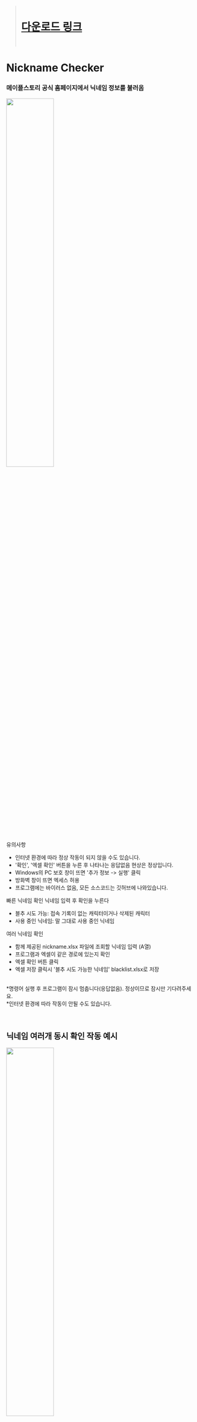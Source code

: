> # <br> [다운로드 링크](https://github.com/memoday/nicknameChecker/releases)<br><br>

# Nickname Checker
### 메이플스토리 공식 홈페이지에서 닉네임 정보를 불러옴

<img src="https://user-images.githubusercontent.com/74040890/198504288-5851ca46-64ff-4c0d-bd06-31144ae90178.png" width="50%" height="50%">

유의사항
- 인터넷 환경에 따라 정상 작동이 되지 않을 수도 있습니다.
- '확인', '엑셀 확인' 버튼을 누른 후 나타나는 응답없음 현상은 정상입니다.
- Windows의 PC 보호 창이 뜨면 '추가 정보 -> 실행' 클릭
- 방화벽 창이 뜨면 엑세스 허용
- 프로그램에는 바이러스 없음, 모든 소스코드는 깃허브에 나와있습니다.

빠른 닉네임 확인
닉네임 입력 후 확인을 누른다
 - 블추 시도 가능: 접속 기록이 없는 캐릭터이거나 삭제된 캐릭터
 - 사용 중인 닉네임: 말 그대로 사용 중인 닉네임

여러 닉네임 확인
 - 함께 제공된 nickname.xlsx 파일에 조회할 닉네임 입력 (A열)
 - 프로그램과 엑셀이 같은 경로에 있는지 확인
 - 엑셀 확인 버튼 클릭
 - 엑셀 저장 클릭시 '블추 시도 가능한 닉네임' blacklist.xlsx로 저장

<br>*명령어 실행 후 프로그램이 잠시 멈춥니다(응답없음). 정상이므로 잠시만 기다려주세요.
<br>*인터넷 환경에 따라 작동이 안될 수도 있습니다.
<br>


<br>

## 닉네임 여러개 동시 확인 작동 예시

<img src="https://user-images.githubusercontent.com/74040890/198504371-66f046fc-b8af-425c-b919-d1079547e660.png" width="50%" height="50%">


